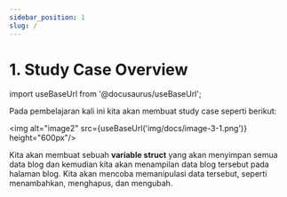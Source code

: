 ```yaml
---
sidebar_position: 1
slug: /
---
```


# 1. Study Case Overview

import useBaseUrl from '@docusaurus/useBaseUrl';

Pada pembelajaran kali ini kita akan membuat study case seperti berikut:

<img alt="image2" src={useBaseUrl('img/docs/image-3-1.png')} height="600px"/>

Kita akan membuat sebuah **variable struct** yang akan menyimpan semua data blog dan kemudian kita akan menampilan data blog tersebut pada halaman blog. Kita akan mencoba memanipulasi data tersebut, seperti menambahkan, menghapus, dan mengubah.
